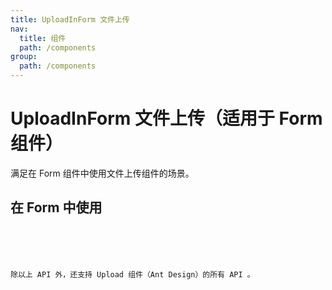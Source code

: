 ```yaml
---
title: UploadInForm 文件上传
nav:
  title: 组件
  path: /components
group:
  path: /components
---
```


# UploadInForm 文件上传（适用于 Form 组件）

满足在 Form 组件中使用文件上传组件的场景。
 
## 在 Form 中使用
<code src="./demos/form.tsx" />

<API></API>

除以上 API 外，还支持 Upload 组件（Ant Design）的所有 API 。